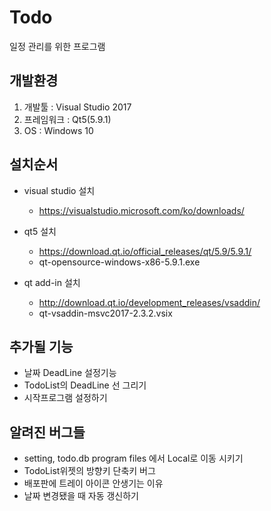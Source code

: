 # Todo
일정 관리를 위한 프로그램

## 개발환경
1. 개발툴 : Visual Studio 2017
2. 프레임워크 : Qt5(5.9.1)
3. OS : Windows 10

## 설치순서
- visual studio 설치
    - https://visualstudio.microsoft.com/ko/downloads/

- qt5 설치
    - https://download.qt.io/official_releases/qt/5.9/5.9.1/
    - qt-opensource-windows-x86-5.9.1.exe

- qt add-in 설치
    - http://download.qt.io/development_releases/vsaddin/
    - qt-vsaddin-msvc2017-2.3.2.vsix

## 추가될 기능
- 날짜 DeadLine 설정기능
- TodoList의 DeadLine 선 그리기
- 시작프로그램 설정하기

## 알려진 버그들
- setting, todo.db program files 에서 Local로 이동 시키기 
- TodoList위젯의 방향키 단축키 버그
- 배포판에 트레이 아이콘 안생기는 이유
- 날짜 변경됐을 때 자동 갱신하기 

